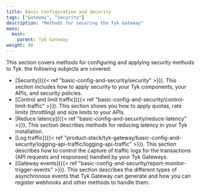 ```yaml
---
title: Basic Configuration and Security
tags: ["Gateway", "Security"]
description: "Methods for securing the Tyk Gateway"
menu:
  main:
    parent: Tyk Gateway
weight: 40
---
```


This section covers methods for configuring and applying security methods to Tyk. the following subjects are covered:

- [Security]({{< ref "basic-config-and-security/security" >}}). This section includes how to apply security to your Tyk components, your APIs, and security policies.
- [Control and limit traffic]({{< ref "basic-config-and-security/control-limit-traffic" >}}). This section shows you how to apply quotas, rate limits (throttling) and size limits to your APIs.
- [Reduce latency]({{< ref "basic-config-and-security/reduce-latency" >}}). This section describes methods for reducing latency in your Tyk installation.
- [Log traffic]({{< ref "product-stack/tyk-gateway/basic-config-and-security/logging-api-traffic/logging-api-traffic" >}}). This section describes how to control the capture of traffic logs for the transactions (API requests and responses) handled by your Tyk Gateways.
- [Gateway events]({{< ref "basic-config-and-security/report-monitor-trigger-events" >}}). This section describes the different types of asynchronous events that Tyk Gateway can generate and how you can register webhooks and other methods to handle them.
